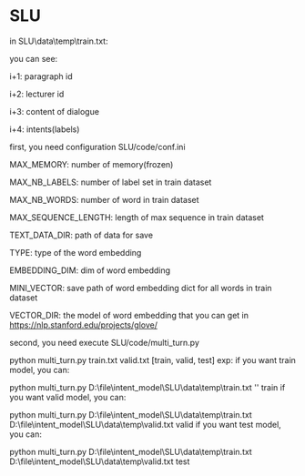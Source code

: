# SLU

in SLU\data\temp\train.txt:

you can see:

i+1: paragraph id

i+2: lecturer id

i+3: content of dialogue

i+4: intents(labels)

first, you need configuration SLU/code/conf.ini

MAX_MEMORY: number of memory(frozen)

MAX_NB_LABELS: number of label set in train dataset

MAX_NB_WORDS: number of word in train dataset

MAX_SEQUENCE_LENGTH: length of max sequence in train dataset

TEXT_DATA_DIR: path of data for save

TYPE: type of the word embedding

EMBEDDING_DIM: dim of word embedding

MINI_VECTOR: save path of word embedding dict for all words in train dataset

VECTOR_DIR: the model of word embedding that you can get in https://nlp.stanford.edu/projects/glove/

second, you need execute SLU/code/multi_turn.py

python multi_turn.py train.txt valid.txt [train, valid, test]
exp:
if you want train model, you can:

python multi_turn.py D:\file\intent_model\SLU\data\temp\train.txt '' train
if you want valid model, you can:

python multi_turn.py D:\file\intent_model\SLU\data\temp\train.txt D:\file\intent_model\SLU\data\temp\valid.txt valid
if you want test model, you can:

python multi_turn.py D:\file\intent_model\SLU\data\temp\train.txt D:\file\intent_model\SLU\data\temp\valid.txt test

